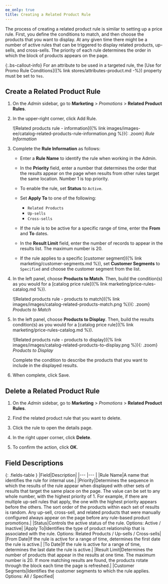 ```yaml
---
ee_only: true
title: Creating a Related Product Rule
---
```


The process of creating a related product rule is similar to setting up a price rule. First, you define the conditions to match, and then choose the products that you want to display. At any given time there might be a number of active rules that can be triggered to display related products, up-sells, and cross-sells. The priority of each rule determines the order in which the block of products appears on the page.

{:.bs-callout-info}
For an attribute to be used in a targeted rule, the [Use for Promo Rule Conditions]({% link stores/attributes-product.md -%}) property must be set to `Yes`.

## Create a Related Product Rule

1. On the _Admin_ sidebar, go to **Marketing** > _Promotions_ > **Related Product Rules**.

1. In the upper-right corner, click <span class="btn">Add Rule</span>.

    ![Related products rule - information]({% link images/images-ee/catalog-related-products-rule-information.png %}){: .zoom}
    _Rule Information_

1. Complete the **Rule Information** as follows:

   - Enter a **Rule Name** to identify the rule when working in the Admin.

   - In the **Priority** field, enter a number that determines the order that the results appear on the page when results from other rules target the same location. Number 1 is top priority.

   - To enable the rule, set **Status** to `Active`.

   - Set **Apply To** to one of the following:

      - `Related Products`
      - `Up-sells`
      - `Cross-sells`

   - If the rule is to be active for a specific range of time, enter the **From** and **To** dates.

   - In the **Result Limit** field, enter the number of records to appear in the results list. The maximum number is 20.

   - If the rule applies to a specific [customer segment]({% link marketing/customer-segments.md %}), set **Customer Segments** to `Specified` and choose the customer segment from the list.

1. In the left panel, choose **Products to Match**. Then, build the condition(s) as you would for a [catalog price rule]({% link marketing/price-rules-catalog.md %}).

    ![Related products rule - products to match]({% link images/images/catalog-related-products-match.png %}){: .zoom}
    _Products to Match_

1. In the left panel, choose **Products to Display**. Then, build the results condition(s) as you would for a [catalog price rule]({% link marketing/price-rules-catalog.md %}).

    ![Related products rule - products to display]({% link images/images/catalog-related-products-to-display.png %}){: .zoom}
    _Products to Display_

    Complete the condition to describe the products that you want to include in the displayed results.

1. When complete, click <span class="btn">Save</span>.

## Delete a Related Product Rule

1. On the _Admin_ sidebar, go to **Marketing** > _Promotions_ > **Related Product Rules**.

1. Find the related product rule that you want to delete.

1. Click the rule to open the details page.

1. In the right upper corner, click **Delete**.

1. To confirm the action, click **OK**.

## Field Descriptions

{: .fields-table }
|Field|Description|
|--- |--- |
|Rule Name|A name that identifies the rule for internal use.|
|Priority|Determines the sequence in which the results of the rule appear when displayed with other sets of results that target the same place on the page. The value can be set to any whole number, with the highest priority of 1. For example, if there are multiple up-sell rules that apply, the one with the highest priority appears before the others. The sort order of the products within each set of results is random. Any up-sell, cross-sell, and related products that were manually configured always appear on the page before any rule-based product promotions.|
|Status|Controls the active status of the rule. Options: Active / Inactive|
|Apply To|Identifies the type of product relationship that is associated with the rule. Options: Related Products / Up-sells / Cross-sells|
|From Date|If the rule is active for a range of time, determines the first date the rule is active.|
|To Date|If the rule is active for a range of time, determines the last date the rule is active.|
|Result Limit|Determines the number of products that appear in the results at one time. The maximum number is 20. If more matching results are found, the products rotate through the block each time the page is refreshed.|
|Customer Segments|Identifies the customer segments to which the rule applies.  Options: All / Specified|

<!--
  This is a style declaration so that long field names are not wrapped by table auto styling for column widths.
-->
<style>
.fields-table td:first-of-type {
  width: 220px;
}
</style>